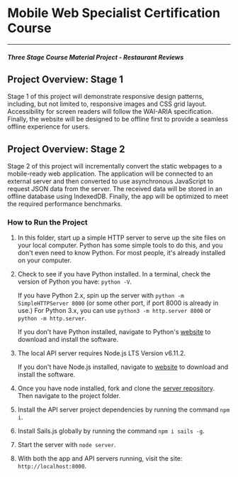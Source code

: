 # Mobile Web Specialist Certification Course
---
#### _Three Stage Course Material Project - Restaurant Reviews_

## Project Overview: Stage 1

Stage 1 of this project will demonstrate responsive design patterns, including, but not limited to, responsive images 
and CSS grid layout. Accessibility for screen readers will follow the WAI-ARIA specification. Finally, the website will 
be designed  to be offline first to provide a seamless offline experience for users.

## Project Overview: Stage 2
Stage 2 of this project will incrementally convert the static webpages to a mobile-ready web application. The application
will be connected to an external server and then converted to use asynchronous JavaScript to request JSON data from the
server. The received data will be stored in an offline database using IndexedDB. Finally, the app will be optimized to
meet the required performance benchmarks.

### How to Run the Project

1. In this folder, start up a simple HTTP server to serve up the site files on your local computer. Python has some simple tools to do this, and you don't even need to know Python. For most people, it's already installed on your computer. 

2. Check to see if you have Python installed. In a terminal, check the version of Python you have: `python -V`. 

   If you have Python 2.x, spin up the server with `python -m SimpleHTTPServer 8000` (or some other port, if port 8000 is already in use.) 
   For Python 3.x, you can use `python3 -m http.server 8000` or `python -m http.server`. 
   
   If you don't have Python installed, navigate to Python's [website](https://www.python.org/) to download and install the software.

3. The local API server requires Node.js LTS Version v6.11.2.

   If you don't have Node.js installed, navigate to [website](https://nodejs.org/en/download/) to download and install the software.
   
4. Once you have node installed, fork and clone the [server repository](https://github.com/udacity/mws-restaurant-stage-2).
   Then navigate to the project folder.
   
5. Install the API server project dependencies by running the command `npm i`.

6. Install Sails.js globally by running the command `npm i sails -g`.

7. Start the server with `node server`.

8. With both the app and API servers running, visit the site: `http://localhost:8000`.